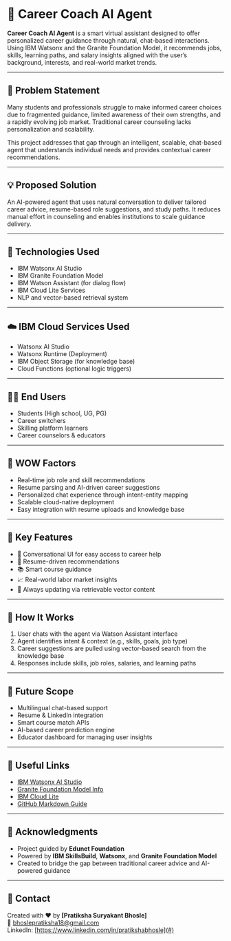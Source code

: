 # 💼 Career Coach AI Agent

**Career Coach AI Agent** is a smart virtual assistant designed to offer personalized career guidance through natural, chat-based interactions. Using IBM Watsonx and the Granite Foundation Model, it recommends jobs, skills, learning paths, and salary insights aligned with the user’s background, interests, and real-world market trends.

---

## 🧠 Problem Statement

Many students and professionals struggle to make informed career choices due to fragmented guidance, limited awareness of their own strengths, and a rapidly evolving job market. Traditional career counseling lacks personalization and scalability.

This project addresses that gap through an intelligent, scalable, chat-based agent that understands individual needs and provides contextual career recommendations.

---

## 💡 Proposed Solution

An AI-powered agent that uses natural conversation to deliver tailored career advice, resume-based role suggestions, and study paths. It reduces manual effort in counseling and enables institutions to scale guidance delivery.

---

## 🧪 Technologies Used

- IBM Watsonx AI Studio  
- IBM Granite Foundation Model  
- IBM Watson Assistant (for dialog flow)  
- IBM Cloud Lite Services  
- NLP and vector-based retrieval system

---

## ☁️ IBM Cloud Services Used

- Watsonx AI Studio  
- Watsonx Runtime (Deployment)  
- IBM Object Storage (for knowledge base)  
- Cloud Functions (optional logic triggers)

---

## 🧍‍♂️ End Users

- Students (High school, UG, PG)  
- Career switchers  
- Skilling platform learners  
- Career counselors & educators

---

## 🌟 WOW Factors

- Real-time job role and skill recommendations  
- Resume parsing and AI-driven career suggestions  
- Personalized chat experience through intent-entity mapping  
- Scalable cloud-native deployment  
- Easy integration with resume uploads and knowledge base

---

## 🧰 Key Features

- 💬 Conversational UI for easy access to career help  
- 📄 Resume-driven recommendations  
- 📚 Smart course guidance  
- 📈 Real-world labor market insights  
- 🔁 Always updating via retrievable vector content

---

## 🚀 How It Works

1. User chats with the agent via Watson Assistant interface  
2. Agent identifies intent & context (e.g., skills, goals, job type)  
3. Career suggestions are pulled using vector-based search from the knowledge base  
4. Responses include skills, job roles, salaries, and learning paths  

---

## 🔮 Future Scope

- Multilingual chat-based support  
- Resume & LinkedIn integration  
- Smart course match APIs  
- AI-based career prediction engine  
- Educator dashboard for managing user insights

---

## 🔗 Useful Links

- [IBM Watsonx AI Studio](https://dataplatform.cloud.ibm.com)  
- [Granite Foundation Model Info](https://www.ibm.com/products/granite)  
- [IBM Cloud Lite](https://www.ibm.com/cloud/free)  
- [GitHub Markdown Guide](https://guides.github.com/features/mastering-markdown/)

---

## 🙌 Acknowledgments

- Project guided by **Edunet Foundation**  
- Powered by **IBM SkillsBuild**, **Watsonx**, and **Granite Foundation Model**  
- Created to bridge the gap between traditional career advice and AI-powered guidance

---

## 👋 Contact

Created with ❤️ by **[Pratiksha Suryakant Bhosle]**  
📧 bhoslepratiksha18@gmail.com  
LinkedIn: [https://www.linkedin.com/in/pratikshabhosle](#)
